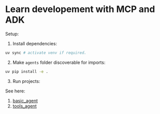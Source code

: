 # Learn developement with MCP and ADK

Setup:

1. Install dependencies:

```sh
uv sync # activate venv if required.
```

2. Make `agents` folder discoverable for imports:

```sh
uv pip install -e .
```

3. Run projects:

See here: 
1. [basic_agent](./agents/01_basic_agent/README.md)
2. [tools_agent](./agents/02_tools_agent/README.md)
